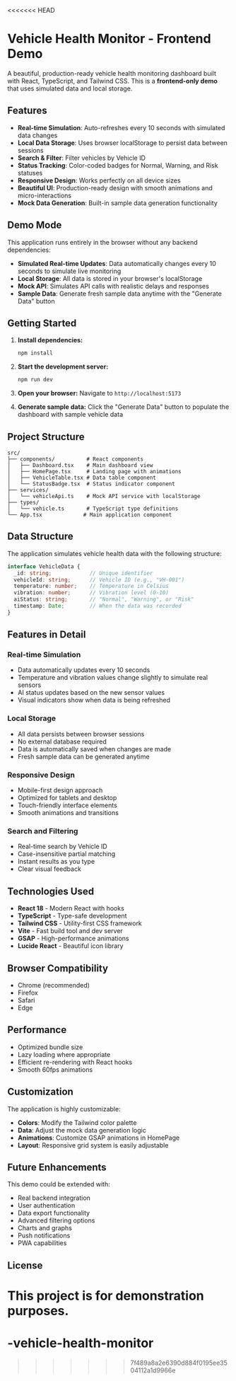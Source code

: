 <<<<<<< HEAD
# Vehicle Health Monitor - Frontend Demo

A beautiful, production-ready vehicle health monitoring dashboard built with React, TypeScript, and Tailwind CSS. This is a **frontend-only demo** that uses simulated data and local storage.

## Features

- **Real-time Simulation**: Auto-refreshes every 10 seconds with simulated data changes
- **Local Data Storage**: Uses browser localStorage to persist data between sessions
- **Search & Filter**: Filter vehicles by Vehicle ID
- **Status Tracking**: Color-coded badges for Normal, Warning, and Risk statuses
- **Responsive Design**: Works perfectly on all device sizes
- **Beautiful UI**: Production-ready design with smooth animations and micro-interactions
- **Mock Data Generation**: Built-in sample data generation functionality

## Demo Mode

This application runs entirely in the browser without any backend dependencies:

- **Simulated Real-time Updates**: Data automatically changes every 10 seconds to simulate live monitoring
- **Local Storage**: All data is stored in your browser's localStorage
- **Mock API**: Simulates API calls with realistic delays and responses
- **Sample Data**: Generate fresh sample data anytime with the "Generate Data" button

## Getting Started

1. **Install dependencies:**
   ```bash
   npm install
   ```

2. **Start the development server:**
   ```bash
   npm run dev
   ```

3. **Open your browser:**
   Navigate to `http://localhost:5173`

4. **Generate sample data:**
   Click the "Generate Data" button to populate the dashboard with sample vehicle data

## Project Structure

```
src/
├── components/          # React components
│   ├── Dashboard.tsx    # Main dashboard view
│   ├── HomePage.tsx     # Landing page with animations
│   ├── VehicleTable.tsx # Data table component
│   └── StatusBadge.tsx  # Status indicator component
├── services/
│   └── vehicleApi.ts    # Mock API service with localStorage
├── types/
│   └── vehicle.ts       # TypeScript type definitions
└── App.tsx             # Main application component
```

## Data Structure

The application simulates vehicle health data with the following structure:

```typescript
interface VehicleData {
  _id: string;            // Unique identifier
  vehicleId: string;      // Vehicle ID (e.g., "VH-001")
  temperature: number;    // Temperature in Celsius
  vibration: number;      // Vibration level (0-10)
  aiStatus: string;       // "Normal", "Warning", or "Risk"
  timestamp: Date;        // When the data was recorded
}
```

## Features in Detail

### Real-time Simulation
- Data automatically updates every 10 seconds
- Temperature and vibration values change slightly to simulate real sensors
- AI status updates based on the new sensor values
- Visual indicators show when data is being refreshed

### Local Storage
- All data persists between browser sessions
- No external database required
- Data is automatically saved when changes are made
- Fresh sample data can be generated anytime

### Responsive Design
- Mobile-first design approach
- Optimized for tablets and desktop
- Touch-friendly interface elements
- Smooth animations and transitions

### Search and Filtering
- Real-time search by Vehicle ID
- Case-insensitive partial matching
- Instant results as you type
- Clear visual feedback

## Technologies Used

- **React 18** - Modern React with hooks
- **TypeScript** - Type-safe development
- **Tailwind CSS** - Utility-first CSS framework
- **Vite** - Fast build tool and dev server
- **GSAP** - High-performance animations
- **Lucide React** - Beautiful icon library

## Browser Compatibility

- Chrome (recommended)
- Firefox
- Safari
- Edge

## Performance

- Optimized bundle size
- Lazy loading where appropriate
- Efficient re-rendering with React hooks
- Smooth 60fps animations

## Customization

The application is highly customizable:

- **Colors**: Modify the Tailwind color palette
- **Data**: Adjust the mock data generation logic
- **Animations**: Customize GSAP animations in HomePage
- **Layout**: Responsive grid system is easily adjustable

## Future Enhancements

This demo could be extended with:

- Real backend integration
- User authentication
- Data export functionality
- Advanced filtering options
- Charts and graphs
- Push notifications
- PWA capabilities

## License

This project is for demonstration purposes.
=======
# -vehicle-health-monitor
>>>>>>> 7f489a8a2e6390d884f0195ee3504112a1d9966e
